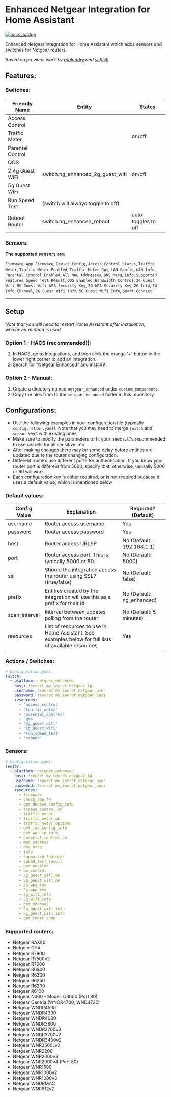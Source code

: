 # Enhanced Netgear Integration for Home Assistant

[![hacs_badge](https://img.shields.io/badge/HACS-Custom-orange.svg?style=for-the-badge)](https://github.com/custom-components/hacs)

Enhanced Netgear integration for Home Assistant which adds sensors and switches for Netgear routers.

_Based on previous work by [roblandry](https://github.com/roblandry/netgear-enhanced-integration) and [selfish](https://github.com/selfish/home-assistant-netgear-router-enhanced-integration)._

## Features:

### Switches:

|Friendly Name| Entity | States |
|---|---|---|
| Access Control |  |
| Traffic Meter |  | on/off |
| Parental Control | |
| QOS |
| 2.4g Guest WiFi | switch.ng_enhanced_2g_guest_wifi | on/off |
| 5g Guest WiFi | |
| Run Speed Test | (switch will always toggle to off) |
| Reboot Router | switch.ng_enhanced_reboot | auto-toggles to off |

### Sensors:

**The supported sensors are:**

`Firmware`, `App Firmware`, `Device Config`, `Access Control Status`, `Traffic Meter`, `Traffic Meter Enabled`, `Traffic Meter Opt`, `LAN Config`, `WAN Info`, `Parental Control Enabled`, `All MAC Addresses`, `DNS Masq`, `Info`, `Supported Features`, `Speed Test Result`, `QOS Enabled`, `Bandwidth Control`, `2G Guest Wifi`, `5G Guest Wifi`, `WPA Security Key`, `5G WPA Security Key`, `2G Info`, `5G Info`, `Channel`, `2G Guest Wifi Info`, `5G Guest Wifi Info`, `Smart Connect`

---

## Setup

_Note that you will need to restart Home Assistant after installation, whichever method is used._

### Option 1 - HACS (recommended!):

1. In HACS, go to Integrations, and then click the orange '+' button in the lower right corner to add an integration.
1. Search for "Netgear Enhanced" and install it.

### Option 2 - Manual:

1. Create a directory named `netgear_enhanced` under `custom_components`.
1. Copy the files from to the `netgear_enhanced` folder in this repository.

## Configurations:

- Use the following examples in your configuration file (typically `configuration.yaml`). Note that you may need to merge `switch` and `sensor` keys with existing ones.
- Make sure to modify the parameters to fit your needs. It's recommended to use secrets for all sensitive info.
- After making changes there may be some delay before entities are updated due to the router changing configuration.
- Different routers use different ports for authentication. If you know your router port is different from 5000, specify that, otherwise, ususally 5000 or 80 will work.
- Each configuration key is either required, or is not required because it uses a default value, which is mentioned below

### Default values:

| Config Value | Explanation | Required? (Default) |
|---|---|---|
| username | Router access username | Yes |
| password | Router access password | Yes |
| host | Router access URL/IP | No (Default: 192.168.1.1) |
| port | Router access port. This is typically 5000 or 80. | No (Default: 5000) |
| ssl | Should the integration access the router using SSL? (true/false) | No (Default: false) | 
| prefix | Entities created by the integration will use this as a prefix for their id | No (Default: ng_enhanced) |
| scan_interval | Interval between updates polling from the router | No (Default: 5 minutes) |
| resources | List of resources to use in Home Assistant. See examples below for full lists of available resources | Yes |   

### Actions / Switches:

```yaml
# Configuration.yaml:
switch:
  - platform: netgear_enhanced
    host: !secret my_secret_netgear_ip
    username: !secret my_secret_netgear_user
    password: !secret my_secret_netgear_pass
    resources:
      - 'access_control'
      - 'traffic_meter'
      - 'parental_control'
      - 'qos'
      - '2g_guest_wifi'
      - '5g_guest_wifi'
      - 'run_speed_test'
      - 'reboot'
```

### Sensors:

```yaml
# Configuration.yaml:
sensor:
  - platform: netgear_enhanced
    host: !secret my_secret_netgear_ip
    username: !secret my_secret_netgear_user
    password: !secret my_secret_netgear_pass
    resources:
      - firmware
      - check_app_fw
      - get_device_config_info
      - access_control_on
      - traffic_meter
      - traffic_meter_on
      - traffic_meter_options
      - get_lan_config_info
      - get_wan_ip_info
      - parental_control_on
      - mac_address
      - dns_masq
      - info
      - supported_features
      - speed_test_result
      - qos_enabled
      - bw_control
      - 2g_guest_wifi_on
      - 5g_guest_wifi_on
      - 2g_wpa_key
      - 5g_wpa_key
      - 2g_wifi_info
      - 5g_wifi_info
      - get_channel
      - 2g_guest_wifi_info
      - 5g_guest_wifi_info
      - get_smart_conn
```

### Supported routers:

- Netgear RAX80
- Netgear Orbi
- Netgear R7800
- Netgear R7500v2
- Netgear R7000
- Netgear R6900
- Netgear R6300
- Netgear R6250
- Netgear R6200
- Netgear R6100
- Netgear N300 - Model: C3000 (Port 80)
- Netgear Centria (WNDR4700, WND4720)
- Netgear WNDR4500
- Netgear WNDR4300
- Netgear WNDR4000
- Netgear WNDR3800
- Netgear WNDR3700v3
- Netgear WNDR3700v2
- Netgear WNDR3400v2
- Netgear WNR3500Lv2
- Netgear WNR2200
- Netgear WNR2000v3
- Netgear WNR2000v4 (Port 80)
- Netgear WNR1500
- Netgear WNR1000v2
- Netgear WNR1000v3
- Netgear WNDRMAC
- Netgear WNR612v2